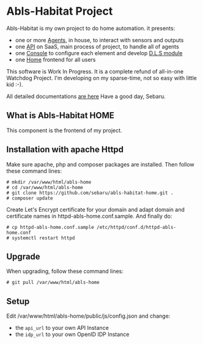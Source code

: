 # Abls-Habitat Project

Abls-Habitat is my own project to do home automation. it presents:

* one or more [Agents](https://github.com/sebaru/abls-habitat-agent), in house, to interact with sensors and outputs
* one [API](https://github.com/sebaru/abls-habitat-api) on SaaS, main process of project, to handle all of agents
* one [Console](https://github.com/sebaru/abls-habitat-home) to configure each element and develop [D.L.S module](https://docs.abls-habitat.fr/)
* one [Home](https://github/com/sebaru/abls-habitat-home) frontend for all users

This software is Work In Progress. It is a complete refund of all-in-one Watchdog Project.
I'm developing on my sparse-time, not so easy with little kid :-).

All detailed documentations [are here](https://docs.abls-habitat.fr)
Have a good day, Sebaru.

## What is Abls-Habitat HOME

This component is the frontend of my project.

## Installation with apache Httpd

Make sure apache, php and composer packages are installed. Then follow these command lines:

    # mkdir /var/www/html/abls-home
    # cd /var/www/html/abls-home
    # git clone https://github.com/sebaru/abls-habitat-home.git .
    # composer update

Create Let's Encrypt certificate for your domain and adapt domain and certificate names in httpd-abls-home.conf.sample. And finally do:

    # cp httpd-abls-home.conf.sample /etc/httpd/conf.d/httpd-abls-home.conf
    # systemctl restart httpd

## Upgrade

When upgrading, follow these command lines:

    # git pull /var/www/html/abls-home

## Setup

Edit /var/www/html/abls-home/public/js/config.json and change:

* the `api_url` to your own API Instance
* the `idp_url` to your own OpenID IDP Instance
